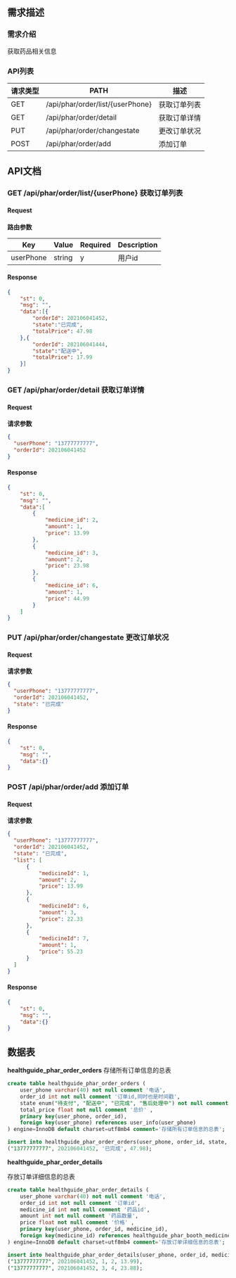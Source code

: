 ## 需求描述


### 需求介绍

获取药品相关信息

### API列表

| 请求类型 | PATH                             | 描述         |
| -------- | -------------------------------- | ------------ |
| GET      | /api/phar/order/list/{userPhone} | 获取订单列表 |
| GET      | /api/phar/order/detail           | 获取订单详情 |
| PUT      | /api/phar/order/changestate      | 更改订单状况 |
| POST     | /api/phar/order/add              | 添加订单     |

## API文档

### GET    /api/phar/order/list/{userPhone}   获取订单列表

#### Request

**路由参数**

| Key       | Value  | Required | Description |
| --------- | ------ | -------- | ----------- |
| userPhone | string | y        | 用户id      |

#### Response

~~~json
{
	"st": 0,
	"msg": "",
	"data":[{
        "orderId": 202106041452,
        "state":"已完成",
        "totalPrice": 47.98
    },{
        "orderId": 202106041444,
        "state":"配送中",
        "totalPrice": 17.99
    }]
}
~~~

### GET /api/phar/order/detail 获取订单详情

#### Request

**请求参数**

```json
{
  "userPhone": "13777777777",
  "orderId": 202106041452
}
```

#### Response

```json
{
	"st": 0,
	"msg": "",
	"data":[
        {
            "medicine_id": 2,
            "amount": 1,
            "price": 13.99
        },
        {
            "medicine_id": 3,
            "amount": 2,
            "price": 23.98
        },
        {
            "medicine_id": 6,
            "amount": 1,
            "price": 44.99
        }
    ]
}
```
### PUT /api/phar/order/changestate 更改订单状况

#### Request

**请求参数**

```json
{
  "userPhone": "13777777777",
  "orderId": 202106041452,
  "state": "已完成"
}
```

#### Response

```json
{
	"st": 0,
	"msg": "",
	"data":{}
}
```
### POST /api/phar/order/add 添加订单

#### Request

**请求参数**

```json
{
  "userPhone": "13777777777",
  "orderId": 202106041452,
  "state": "已完成",
  "list": [
      {
          "medicineId": 1, 
          "amount": 2, 
          "price": 13.99
      },
      {
          "medicineId": 6, 
          "amount": 3, 
          "price": 22.33
      },
      {
          "medicineId": 7, 
          "amount": 1, 
          "price": 55.23
      }
  ]
}
```

#### Response

```json
{
	"st": 0,
	"msg": "",
	"data":{}
}
```

## 数据表

**healthguide_phar_order_orders**
存储所有订单信息的总表

~~~sql
create table healthguide_phar_order_orders (
    user_phone varchar(40) not null comment '电话',
	order_id int not null comment '订单id,同时也是时间戳',
    state enum("待支付", "配送中", "已完成", "售后处理中") not null comment '订单状态',
	total_price float not null comment '总价' ,
    primary key(user_phone, order_id),
    foreign key(user_phone) references user_info(user_phone)
) engine=InnoDB default charset=utf8mb4 comment='存储所有订单信息的总表';

insert into healthguide_phar_order_orders(user_phone, order_id, state, total_price)
("13777777777", 202106041452, '已完成', 47.98);
~~~

**healthguide_phar_order_details**

存放订单详细信息的总表

~~~sql
create table healthguide_phar_order_details (
    user_phone varchar(40) not null comment '电话',
	order_id int not null comment '订单id',
	medicine_id int not null comment '药品id',
    amount int not null comment '药品数量',
    price float not null comment '价格' ,
    primary key(user_phone, order_id, medicine_id),
    foreign key(medicine_id) references healthguide_phar_booth_medicine(id)
) engine=InnoDB default charset=utf8mb4 comment='存放订单详细信息的总表';

insert into healthguide_phar_order_details(user_phone, order_id, medicine_id, amount, price)values
("13777777777", 202106041452, 1, 2, 13.99),
("13777777777", 202106041452, 3, 4, 23.88);
~~~